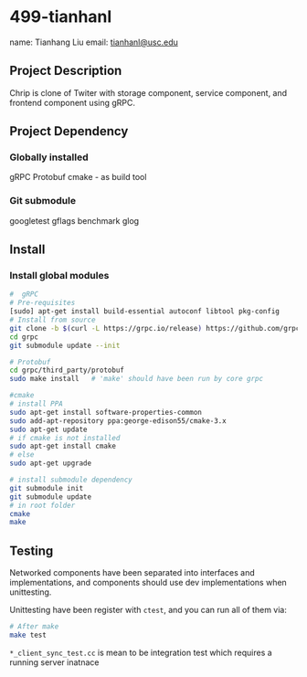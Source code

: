 # 499-tianhanl

name: Tianhang Liu
email: tianhanl@usc.edu

## Project Description

Chrip is clone of Twiter with storage component, service component, and frontend component using gRPC.

## Project Dependency

### Globally installed

gRPC
Protobuf
cmake - as build tool

### Git submodule

googletest
gflags
benchmark
glog

## Install

### Install global modules

```bash
#  gRPC
# Pre-requisites
[sudo] apt-get install build-essential autoconf libtool pkg-config
# Install from source
git clone -b $(curl -L https://grpc.io/release) https://github.com/grpc/grpc
cd grpc
git submodule update --init

# Protobuf
cd grpc/third_party/protobuf
sudo make install   # 'make' should have been run by core grpc

#cmake
# install PPA
sudo apt-get install software-properties-common
sudo add-apt-repository ppa:george-edison55/cmake-3.x
sudo apt-get update
# if cmake is not installed
sudo apt-get install cmake
# else
sudo apt-get upgrade
```

```bash
# install submodule dependency
git submodule init
git submodule update
# in root folder
cmake
make
```

## Testing

Networked components have been separated into interfaces and implementations, and components should use dev implementations when unittesting.

Unittesting have been register with `ctest`, and you can run all of them via:

```bash
# After make
make test
```

`*_client_sync_test.cc` is mean to be integration test which requires a running server inatnace
